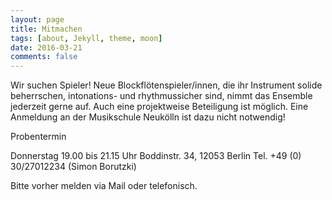 ```yaml
---
layout: page
title: Mitmachen
tags: [about, Jekyll, theme, moon]
date: 2016-03-21
comments: false
---
```


Wir suchen Spieler! Neue Blockflötenspieler/innen, die ihr Instrument solide beherrschen, intonations- und rhythmussicher sind, nimmt das Ensemble jederzeit gerne auf. Auch eine projektweise Beteiligung ist möglich. Eine Anmeldung an der Musikschule Neukölln ist dazu nicht notwendig!

Probentermin

Donnerstag 19.00 bis 21.15 Uhr 
Boddinstr. 34, 12053 Berlin 
Tel. +49 (0) 30/27012234 (Simon Borutzki)

Bitte vorher melden via Mail oder telefonisch.    

